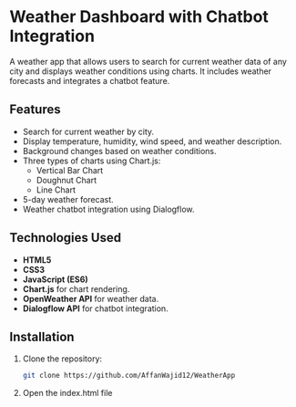 # Weather Dashboard with Chatbot Integration

A weather app that allows users to search for current weather data of any city and displays weather conditions using charts. It includes weather forecasts and integrates a chatbot feature.

## Features
- Search for current weather by city.
- Display temperature, humidity, wind speed, and weather description.
- Background changes based on weather conditions.
- Three types of charts using Chart.js:
  - Vertical Bar Chart
  - Doughnut Chart
  - Line Chart
- 5-day weather forecast.
- Weather chatbot integration using Dialogflow.

## Technologies Used
- **HTML5**
- **CSS3**
- **JavaScript (ES6)**
- **Chart.js** for chart rendering.
- **OpenWeather API** for weather data.
- **Dialogflow API** for chatbot integration.

## Installation

1. Clone the repository:
   ```bash
   git clone https://github.com/AffanWajid12/WeatherApp
2. Open the index.html file
